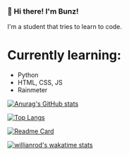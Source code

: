 ### 👋 Hi there! I'm Bunz!
I'm a student that tries to learn to code.

# Currently learning:
- Python
- HTML, CSS, JS
- Rainmeter




[![Anurag's GitHub stats](https://github-readme-stats.vercel.app/api?username=66Bunz&include_all_commits=true&theme=radical)](https://github.com/66Bunz)


[![Top Langs](https://github-readme-stats.vercel.app/api/top-langs/?username=66Bunz&layout=compact&theme=radical)](https://github.com/66Bunz)

[![Readme Card](https://github-readme-stats.vercel.app/api/pin/?username=66Bunz&repo=Mondaine-Stop2Go-Rainmeter&show_owner=true&theme=radical)](https://github.com/66Bunz/Mondaine-Stop2Go-Rainmeter)


[![willianrod's wakatime stats](https://github-readme-stats.vercel.app/api/wakatime?username=@66Bunz&layout=compact&theme=radical)](https://github.com/anuraghazra/github-readme-stats)

